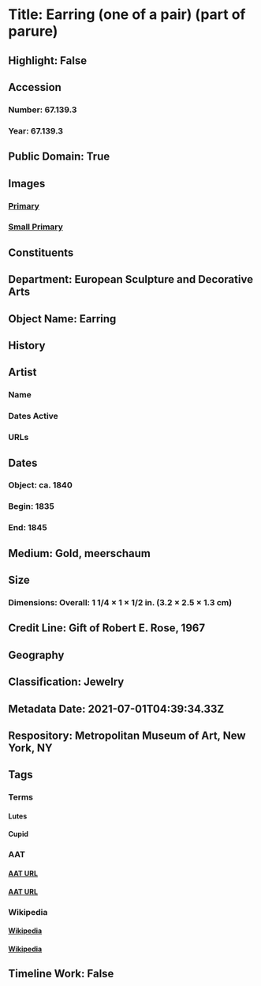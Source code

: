 # Title: Earring (one of a pair) (part of parure)
## Highlight: False
## Accession
### Number: 67.139.3
### Year: 67.139.3
## Public Domain: True
## Images
### [Primary](https://images.metmuseum.org/CRDImages/es/original/187379.jpg)
### [Small Primary](https://images.metmuseum.org/CRDImages/es/web-large/187379.jpg)
## Constituents
## Department: European Sculpture and Decorative Arts
## Object Name: Earring
## History
## Artist
### Name
### Dates Active
### URLs
## Dates
### Object: ca. 1840
### Begin: 1835
### End: 1845
## Medium: Gold, meerschaum
## Size
### Dimensions: Overall: 1 1/4 × 1 × 1/2 in. (3.2 × 2.5 × 1.3 cm)
## Credit Line: Gift of Robert E. Rose, 1967
## Geography
## Classification: Jewelry
## Metadata Date: 2021-07-01T04:39:34.33Z
## Respository: Metropolitan Museum of Art, New York, NY
## Tags
### Terms
#### Lutes
#### Cupid
### AAT
#### [AAT URL](http://vocab.getty.edu/page/aat/300042101)
#### [AAT URL](http://vocab.getty.edu/page/aat/300380105)
### Wikipedia
#### [Wikipedia]()
#### [Wikipedia]()
## Timeline Work: False
